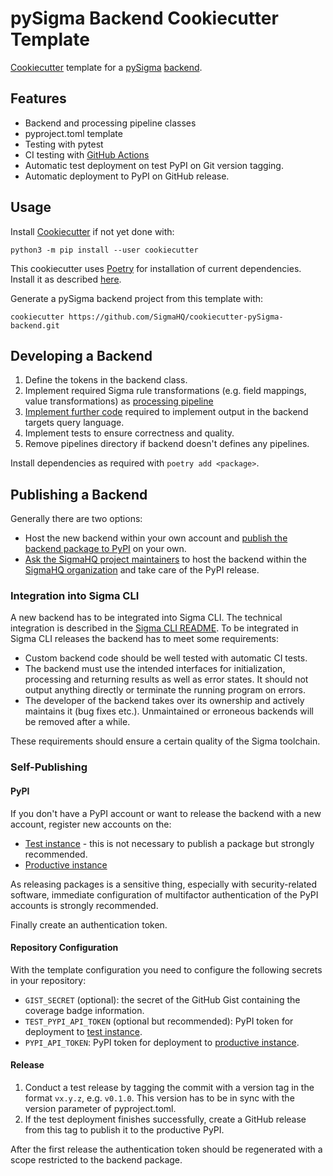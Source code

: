 # pySigma Backend Cookiecutter Template

[Cookiecutter](https://github.com/cookiecutter/cookiecutter) template for a
[pySigma](https://github.com/SigmaHQ/pySigma) [backend](https://sigmahq-pysigma.readthedocs.io/en/latest/Backends.html).

## Features

* Backend and processing pipeline classes
* pyproject.toml template
* Testing with pytest
* CI testing with [GitHub Actions](https://docs.github.com/en/actions)
* Automatic test deployment on test PyPI on Git version tagging.
* Automatic deployment to PyPI on GitHub release.

## Usage

Install [Cookiecutter](https://cookiecutter.readthedocs.io/en/latest/installation.html) if not yet done with:

```
python3 -m pip install --user cookiecutter
```

This cookiecutter uses [Poetry](https://python-poetry.org) for installation of current dependencies. Install it as
described [here](https://python-poetry.org/docs/#installation).

Generate a pySigma backend project from this template with:

```
cookiecutter https://github.com/SigmaHQ/cookiecutter-pySigma-backend.git
```

## Developing a Backend

1. Define the tokens in the backend class.
1. Implement required Sigma rule transformations (e.g. field mappings, value transformations) as [processing
   pipeline](https://sigmahq-pysigma.readthedocs.io/en/latest/Processing_Pipelines.html#processing-pipeline)
1. [Implement further code](https://sigmahq-pysigma.readthedocs.io/en/latest/Backends.html) required to implement output
   in the backend targets query language.
1. Implement tests to ensure correctness and quality.
1. Remove pipelines directory if backend doesn't defines any pipelines.

Install dependencies as required with `poetry add <package>`.

## Publishing a Backend

Generally there are two options:

* Host the new backend within your own account and [publish the backend package to PyPI](https://packaging.python.org/en/latest/tutorials/packaging-projects/) on your
  own.
* [Ask the SigmaHQ project maintainers](https://github.com/SigmaHQ/pySigma/discussions/new) to host the backend within
  the [SigmaHQ organization](https://github.com/SigmaHQ) and take care of the PyPI release.

### Integration into Sigma CLI

A new backend has to be integrated into Sigma CLI. The technical integration is described in the [Sigma CLI
README](https://github.com/SigmaHQ/sigma-cli#integration-of-backends-and-pipelines). To be integrated in Sigma CLI
releases the backend has to meet some requirements:

* Custom backend code should be well tested with automatic CI tests.
* The backend must use the intended interfaces for initialization, processing and returning results as well as error
  states. It should not output anything directly or terminate the running program on errors.
* The developer of the backend takes over its ownership and actively maintains it (bug fixes etc.). Unmaintained or
  erroneous backends will be removed after a while.

These requirements should ensure a certain quality of the Sigma toolchain.

### Self-Publishing

#### PyPI

If you don't have a PyPI account or want to release the backend with a new account, register new accounts on the:

* [Test instance](https://test.pypi.org/account/register/) - this is not necessary to publish a package but strongly
  recommended.
* [Productive instance](https://pypi.org/account/register/)

As releasing packages is a sensitive thing, especially with security-related software, immediate configuration of
multifactor authentication of the PyPI accounts is strongly recommended.

Finally create an authentication token.

#### Repository Configuration

With the template configuration you need to configure the following secrets in your repository:

* `GIST_SECRET` (optional): the secret of the GitHub Gist containing the coverage badge information.
* `TEST_PYPI_API_TOKEN` (optional but recommended): PyPI token for deployment to [test instance](https://test.pypi.org/).
* `PYPI_API_TOKEN`: PyPI token for deployment to [productive instance](https://pypi.org/).

#### Release

1. Conduct a test release by tagging the commit with a version tag in the format `vx.y.z`, e.g. `v0.1.0`. This version
   has to be in sync with the version parameter of pyproject.toml.
1. If the test deployment finishes successfully, create a GitHub release from this tag to publish it to the productive PyPI.

After the first release the authentication token should be regenerated with a scope restricted to the backend package.